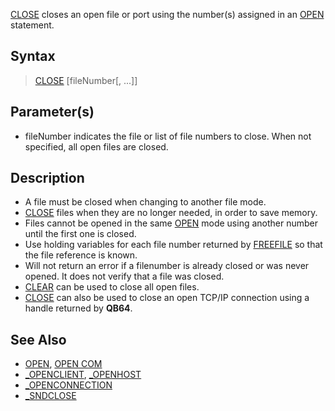 [CLOSE](CLOSE) closes an open file or port using the number(s) assigned in an [OPEN](OPEN) statement.

## Syntax

> [CLOSE](CLOSE) [fileNumber[, ...]]

## Parameter(s)

* fileNumber indicates the file or list of file numbers to close. When not specified, all open files are closed.

## Description

* A file must be closed when changing to another file mode.
* [CLOSE](CLOSE) files when they are no longer needed, in order to save memory.
* Files cannot be opened in the same [OPEN](OPEN) mode using another number until the first one is closed.
* Use holding variables for each file number returned by [FREEFILE](FREEFILE) so that the file reference is known.
* Will not return an error if a filenumber is already closed or was never opened. It does not verify that a file was closed.
* [CLEAR](CLEAR) can be used to close all open files.
* [CLOSE](CLOSE) can also be used to close an open TCP/IP connection using a handle returned by **QB64**.

## See Also

* [OPEN](OPEN), [OPEN COM](OPEN-COM)
* [_OPENCLIENT](_OPENCLIENT), [_OPENHOST](_OPENHOST)
* [_OPENCONNECTION](_OPENCONNECTION)
* [_SNDCLOSE](_SNDCLOSE)
